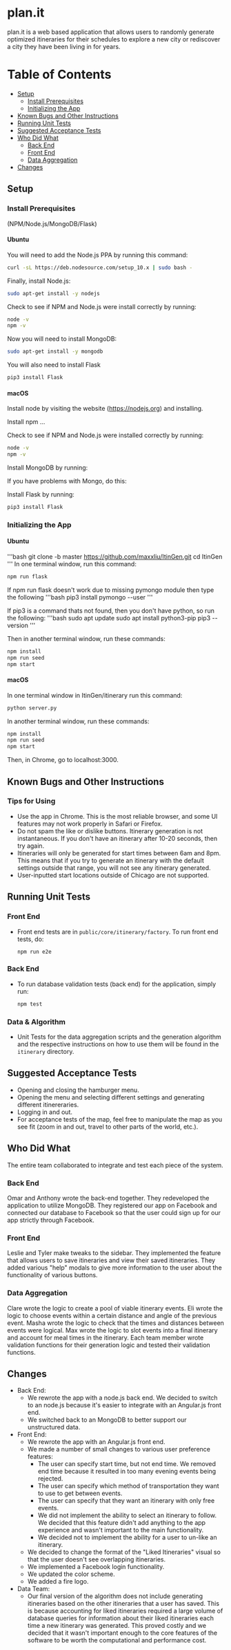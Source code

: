 # plan.it

plan.it is a web based application that allows users to randomly generate optimized itineraries for their schedules to explore a new city or rediscover a city they have been living in for years.

# Table of Contents

- [Setup](#setup)
    * [Install Prerequisites](#install-prerequisites)
    * [Initializing the App](#initializing-the-app)
- [Known Bugs and Other Instructions](#known-bugs-and-other-instructions)    
- [Running Unit Tests](#running-unit-tests)
- [Suggested Acceptance Tests](#suggested-acceptance-tests)
- [Who Did What](#who-did-what)
    * [Back End](#back-end)
    * [Front End](#front-end)
    * [Data Aggregation](#data-aggregation)
- [Changes](#changes)

## Setup
### Install Prerequisites 
(NPM/Node.js/MongoDB/Flask)
#### Ubuntu
You will need to add the Node.js PPA by running this command:
```bash
curl -sL https://deb.nodesource.com/setup_10.x | sudo bash -
```
Finally, install Node.js:
```bash
sudo apt-get install -y nodejs
```

Check to see if NPM and Node.js were install correctly by running:
```bash
node -v
npm -v
```

Now you will need to install MongoDB:
```bash
sudo apt-get install -y mongodb
```

You will also need to install Flask
```bash
pip3 install Flask
```

#### macOS
Install node by visiting the website (https://nodejs.org) and installing.

Install npm ...

Check to see if NPM and Node.js were installed correctly by running:
```bash
node -v
npm -v
```

Install MongoDB by running: 

If you have problems with Mongo, do this:

Install Flask by running: 
```bash
pip3 install Flask
```



### Initializing the App
#### Ubuntu

'''bash
git clone -b master https://github.com/maxxliu/ItinGen.git
cd ItinGen
'''
In one terminal window, run this command:
```bash
npm run flask
```
If npm run flask doesn't work due to missing pymongo module then type the following
'''bash
pip3 install pymongo --user
'''

If pip3 is a command thats not found, then you don't have python, so run the following:
'''bash
sudo apt update
sudo apt install python3-pip
pip3 --version
'''

Then in another terminal window, run these commands:
```bash
npm install
npm run seed
npm start
```

#### macOS
In one terminal window in ItinGen/itinerary run this command:
```bash
python server.py
```

In another terminal window, run these commands:
```bash
npm install
npm run seed
npm start
```

Then, in Chrome, go to localhost:3000.


## Known Bugs and Other Instructions

### Tips for Using
- Use the app in Chrome. This is the most reliable browser, and some UI features may not work properly in Safari or Firefox.
- Do not spam the like or dislike buttons. Itinerary generation is not instantaneous. If you don't have an itinerary after 10-20 seconds, then try again.
- Itineraries will only be generated for start times between 6am and 8pm. This means that if you try to generate an itinerary with the default settings outside that range, you will not see any itinerary generated. 
- User-inputted start locations outside of Chicago are not supported.



## Running Unit Tests
### Front End
- Front end tests are in `public/core/itinerary/factory`. To run front end tests, do:
  ```
  npm run e2e
  ```
### Back End
- To run database validation tests (back end) for the application, simply run:
  ```bash
  npm test
  ```

### Data & Algorithm
- Unit Tests for the data aggregation scripts and the generation algorithm and the respective instructions on how to use them will be found in the `itinerary` directory.  
  


## Suggested Acceptance Tests
- Opening and closing the hamburger menu. 
- Opening the menu and selecting different settings and generating different itinereraries. 
- Logging in and out.
- For acceptance tests of the map, feel free to manipulate the map as you see fit (zoom in and out, travel to other parts of the world, etc.).

## Who Did What

The entire team collaborated to integrate and test each piece of the system. 

### Back End
Omar and Anthony wrote the back-end together. They redeveloped the application to utilize MongoDB. They registered our app on Facebook and connected our database to Facebook so that the user could sign up for our app strictly through Facebook. 

### Front End
Leslie and Tyler make tweaks to the sidebar. They implemented the feature that allows users to save itineraries and view their saved itineraries. They added various "help" modals to give more information to the user about the functionality of various buttons. 

### Data Aggregation
Clare wrote the logic to create a pool of viable itinerary events. Eli wrote the logic to choose events within a certain distance and angle of the previous event. Masha wrote the logic to check that the times and distances between events were logical. Max wrote the logic to slot events into a final itinerary and account for meal times in the itinerary. Each team member wrote validation functions for their generation logic and tested their validation functions. 

## Changes
- Back End:
   * We rewrote the app with a node.js back end. We decided to switch to an node.js because it's easier to integrate with an Angular.js front end. 
   * We switched back to an MongoDB to better support our unstructured data.
- Front End:
   * We rewrote the app with an Angular.js front end.
   * We made a number of small changes to various user preference features:
      * The user can specify start time, but not end time. We removed end time because it resulted in too many evening events being rejected.
      * The user can specify which method of transportation they want to use to get between events.
      * The user can specify that they want an itinerary with only free events. 
      * We did not implement the ability to select an itinerary to follow. We decided that this feature didn't add anything to the app experience and wasn't important to the main functionality.
      * We decided not to implement the ability for a user to un-like an itinerary.
   * We decided to change the format of the "Liked Itineraries" visual so that the user doesn't see overlapping itineraries.
   * We implemented a Facebook login functionality. 
   * We updated the color scheme. 
   * We added a fire logo.
- Data Team:
   * Our final version of the algorithm does not include generating itineraries based on the other itineraries that a user has saved. This is because accounting for liked itineraries required a large volume of database queries for information about their liked itineraries each time a new itinerary was generated. This proved costly and we decided that it wasn't important enough to the core features of the software to be worth the computational and performance cost.      
